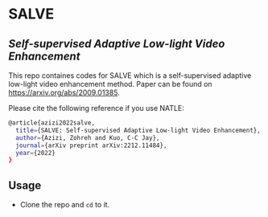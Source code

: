 # SALVE
## _Self-supervised Adaptive Low-light Video Enhancement_


This repo containes codes for SALVE which is a self-supervised adaptive low-light video enhancement method. Paper can be found on https://arxiv.org/abs/2009.01385.

Please cite the following reference if you use NATLE:
```sh
@article{azizi2022salve,
  title={SALVE: Self-supervised Adaptive Low-light Video Enhancement},
  author={Azizi, Zohreh and Kuo, C-C Jay},
  journal={arXiv preprint arXiv:2212.11484},
  year={2022}
}
```

## Usage

- Clone the repo and `cd` to it.

